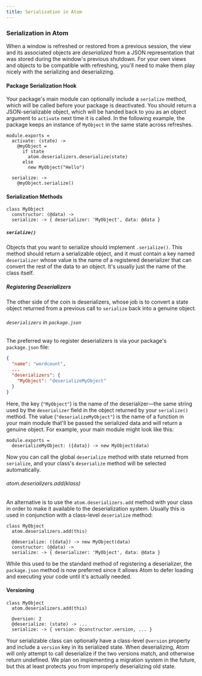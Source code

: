 ```yaml
---
title: Serialization in Atom
---
```

### Serialization in Atom

When a window is refreshed or restored from a previous session, the view and its associated objects are *deserialized* from a JSON representation that was stored during the window's previous shutdown. For your own views and objects to be compatible with refreshing, you'll need to make them play nicely with the serializing and deserializing.

#### Package Serialization Hook

Your package's main module can optionally include a `serialize` method, which will be called before your package is deactivated. You should return a JSON-serializable object, which will be handed back to you as an object argument to `activate` next time it is called. In the following example, the package keeps an instance of `MyObject` in the same state across refreshes.

```coffee-script
module.exports =
  activate: (state) ->
    @myObject =
      if state
        atom.deserializers.deserialize(state)
      else
        new MyObject("Hello")

  serialize: ->
    @myObject.serialize()
```

#### Serialization Methods

```coffee-script
class MyObject
  constructor: (@data) ->
  serialize: -> { deserializer: 'MyObject', data: @data }
```

##### `serialize()`

Objects that you want to serialize should implement `.serialize()`. This method should return a serializable object, and it must contain a key named `deserializer` whose value is the name of a registered deserializer that can convert the rest of the data to an object. It's usually just the name of the class itself.

##### Registering Deserializers

The other side of the coin is deserializers, whose job is to convert a state object returned from a previous call to `serialize` back into a genuine object.

###### `deserializers` in `package.json`

The preferred way to register deserializers is via your package's `package.json` file:

```json
{
  "name": "wordcount",
  ...
  "deserializers": {
    "MyObject": "deserializeMyObject"
  }
}
```

Here, the key (`"MyObject"`) is the name of the deserializer—the same string used by the `deserializer` field in the object returned by your `serialize()` method. The value (`"deserializeMyObject"`) is the name of a function in your main module that'll be passed the serialized data and will return a genuine object. For example, your main module might look like this:

```coffee-script
module.exports =
  deserializeMyObject: ({data}) -> new MyObject(data)
```

Now you can call the global `deserialize` method with state returned from `serialize`, and your class's `deserialize` method will be selected automatically.

###### atom.deserializers.add(klass)

An alternative is to use the `atom.deserializers.add` method with your class in order to make it available to the deserialization system. Usually this is used in conjunction with a class-level `deserialize` method:

```coffee-script
class MyObject
  atom.deserializers.add(this)

  @deserialize: ({data}) -> new MyObject(data)
  constructor: (@data) ->
  serialize: -> { deserializer: 'MyObject', data: @data }
```

While this used to be the standard method of registering a deserializer, the `package.json` method is now preferred since it allows Atom to defer loading and executing your code until it's actually needed.

#### Versioning

```coffee-script
class MyObject
  atom.deserializers.add(this)

  @version: 2
  @deserialize: (state) -> ...
  serialize: -> { version: @constructor.version, ... }
```

Your serializable class can optionally have a class-level `@version` property and include a `version` key in its serialized state. When deserializing, Atom will only attempt to call deserialize if the two versions match, and otherwise return undefined. We plan on implementing a migration system in the future, but this at least protects you from improperly deserializing old state.
